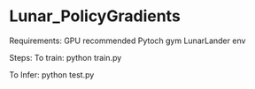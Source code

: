 # Lunar_PolicyGradients

Requirements:
GPU recommended
Pytoch
gym
LunarLander env

Steps:
To train:
python train.py

To Infer:
python test.py
